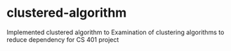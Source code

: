 # clustered-algorithm
Implemented clustered algorithm to Examination of clustering algorithms to reduce dependency for CS 401 project
